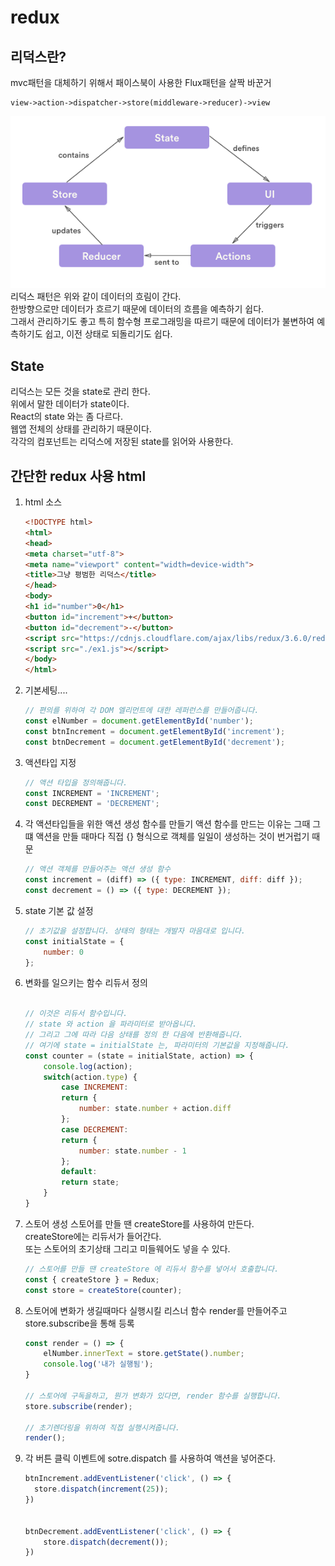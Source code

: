 # redux 

## 리덕스란?
mvc패턴을 대체하기 위해서 패이스북이 사용한 Flux패턴을 살짝 바꾼거      
```
view->action->dispatcher->store(middleware->reducer)->view  
```
![](img/2018-09-04-07-59-54.png)    
리덕스 패턴은 위와 같이 데이터의 흐림이 간다.   
한방향으로만 데이터가 흐르기 때문에 데이터의 흐름을 예측하기 쉽다.  
그래서 관리하기도 좋고 특히 함수형 프로그래밍을 따르기 때문에 데이터가 불변하여 
예측하기도 쉽고, 이전 상태로 되돌리기도 쉽다.   


## State
리덕스는 모든 것을 state로 관리 한다.   
위에서 말한 데이터가 state이다.     
React의 state 와는 좀 다르다.   
웹앱 전체의 상태를 관리하기 때문이다.   
각각의 컴포넌트는 리덕스에 저장된 state를 읽어와 사용한다.  


## 간단한 redux 사용 html
1. html 소스
    ```html
    <!DOCTYPE html>
    <html>
    <head>
    <meta charset="utf-8">
    <meta name="viewport" content="width=device-width">
    <title>그냥 평범한 리덕스</title>
    </head>
    <body>
    <h1 id="number">0</h1>
    <button id="increment">+</button>
    <button id="decrement">-</button>
    <script src="https://cdnjs.cloudflare.com/ajax/libs/redux/3.6.0/redux.js"></script>
    <script src="./ex1.js"></script>
    </body>
    </html>
    ```
2. 기본세팅....
    ```js
    // 편의를 위하여 각 DOM 엘리먼트에 대한 레퍼런스를 만들어줍니다.
    const elNumber = document.getElementById('number');
    const btnIncrement = document.getElementById('increment');
    const btnDecrement = document.getElementById('decrement');
    ```
3. 액션타입 지정
    ```js
    // 액션 타입을 정의해줍니다. 
    const INCREMENT = 'INCREMENT';
    const DECREMENT = 'DECREMENT';
    ```
4.  각 액션타입들을 위한 액션 생성 함수를 만들기
    액션 함수를 만드는 이유는 그때 그떄 액션을 만들 때마다 직접 {} 형식으로 객체를 일일이 생성하는 것이 번거럽기 때문
    ```js
    // 액션 객체를 만들어주는 액션 생성 함수
    const increment = (diff) => ({ type: INCREMENT, diff: diff });
    const decrement = () => ({ type: DECREMENT });
    ```
5. state 기본 값 설정
    ```js
    // 초기값을 설정합니다. 상태의 형태는 개발자 마음대로 입니다.
    const initialState = {
        number: 0
    };
    ```
6. 변화를 일으키는 함수 리듀서 정의 
    ```js
    
    // 이것은 리듀서 함수입니다.
    // state 와 action 을 파라미터로 받아옵니다.
    // 그리고 그에 따라 다음 상태를 정의 한 다음에 반환해줍니다.
    // 여기에 state = initialState 는, 파라미터의 기본값을 지정해줍니다.
    const counter = (state = initialState, action) => {
        console.log(action);
        switch(action.type) {
            case INCREMENT:
            return { 
                number: state.number + action.diff
            };
            case DECREMENT:
            return { 
                number: state.number - 1
            };
            default:
            return state;
        }
    }
    ```
7. 스토어 생성
    스토어를 만들 땐 createStore를 사용하여 만든다.     
    createStore에는 리듀서가 들어간다.  
    또는 스토어의 초기상태 그리고 미들웨어도 넣을 수 있다.
    ```js
    // 스토어를 만들 땐 createStore 에 리듀서 함수를 넣어서 호출합니다.
    const { createStore } = Redux;
    const store = createStore(counter);
    ```
8. 스토어에 변화가 생길때마다 실행시킬 리스너 함수 render를 만들어주고  
    store.subscribe을 통해 등록
    ```js
    const render = () => {
        elNumber.innerText = store.getState().number;
        console.log('내가 실행됨');
    }

    // 스토어에 구독을하고, 뭔가 변화가 있다면, render 함수를 실행합니다.
    store.subscribe(render);

    // 초기렌더링을 위하여 직접 실행시켜줍니다.
    render();
    ```
10. 각 버튼 클릭 이벤트에 sotre.dispatch 를 사용하여 액션을 넣어준다. 
    ```js
    btnIncrement.addEventListener('click', () => {
      store.dispatch(increment(25));
    })


    btnDecrement.addEventListener('click', () => {
        store.dispatch(decrement());
    })
    ```

